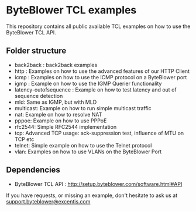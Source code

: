 # ByteBlower TCL examples

This repository contains all public available TCL examples on how to use the ByteBlower TCL API. 

## Folder structure
- back2back : back2back examples
- http : Examples on how to use the advanced features of our HTTP Client
- icmp : Examples on how to use the ICMP protocol on a ByteBlower port
- igmp : Example on how to use the IGMP Querier functionality
- latency-outofsequence : Example on how to test latency and out of sequence detection
- mld: Same as IGMP, but with MLD
- multicast: Example on how to run simple multicast traffic
- nat: Example on how to resolve NAT
- pppoe: Example on how to use PPPoE
- rfc2544: Simple RFC2544 implementation
- tcp: Advanced TCP usage: ack-suppression test, influence of MTU on TCP etc
- telnet: Simple example on how to use the Telnet protocol
- vlan: Examples on how to use VLANs on the ByteBlower Port

## Dependencies
- ByteBlower TCL API : http://setup.byteblower.com/software.html#API


If you have requests, or missing an example, don't hesitate to ask us at support.byteblower@excentis.com
